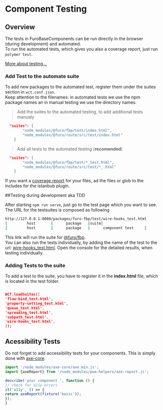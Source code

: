  <h1>Component Testing</h1>
    <furo-vertical-scroller>
      <h2>Overview</h2>
      <p>The tests in FuroBaseComponents can be run directly in the browser (during development) and automated. <br>
        To run the automated tests, which gives you also a coverage report, just run <code>polymer test</code>.</p>
      <p><a href="https://github.com/Polymer/tools/tree/master/packages/web-component-tester" target="_blank">More about testing...</a></p>
      <h3>Add Test to the automate suite</h3>
      <p>To add new packages to the automated test, register them under the suites section in <code>wct.conf.json</code>.
        <br>
        Keep attention to the filenames: in automated tests we use the npm package names an in manual testing we use the
        directory names.
      </p>

> Add the suites to the automated testing, to add additional tests manualy
``` json 
  "suites": [
        "node_modules/@furo/fbp/test/index.html",
        "node_modules/@furo/route/src/test/index.html"
    ]
```


> Add all tests to the automated testing (**recomended**)
``` json 
  "suites": [
        "node_modules/@furo/fbp/test/*_test.html",
        "node_modules/@furo/route/src/test/*_.html"
    ]
```

If you want a <a href="/coverage/lcov-report/index.html">coverage report</a> for your files, ad the files or glob to
the includes for the istanbub plugin.

##Testing during development aka TDD

After starting <code>npm run serve</code>, just go to the test page which you want to see. The URL for the
testsuites
is composed as following

``` bash
http://127.0.0.1:8000/packages/furo-fbp/test/wire-hooks_test.html
|         host       |      package   |suite|
|         host       |      package   |      component test     |

```

This link will run the suite for <a href="/packages/furo-fbp/test/" target="_blank">@furo/fbp</a>. <br>
You can also run the tests individually, by adding the name of the test to the url: <a
href="/packages/furo-fbp/test/wire-hooks_test.html" target="_blank">wire-hooks_test.html</a>. Open the
console
for the detailed results, when testing individually.
### Adding Tests to the suite

To add a test to the suite, you have to register it in the <b>index.html</b> file, which is located in the test
folder.

``` json

WCT.loadSuites([
'flow-bind_test.html',
'property-setting_test.html',
'queue_test.html',
'spreading_test.html',
'subpath_test.html',
'wire-hooks_test.html',
]);
```

## Acessibility Tests

Do not forget to add accessibility tests for your components. This is simply done with <a href="https://github.com/dequelabs/axe-core" target="_blank">axe-core</a>. 

``` javascript
import '/node_modules/axe-core/axe.min.js';
import {axeReport} from '/node_modules/pwa-helpers/axe-report.js';

describe('your component ', function () {
// check for a11y errors
it('a11y', () => {
return axeReport(fixture('basic'));
});
}
```
